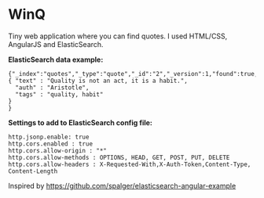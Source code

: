 # WinQ
Tiny web application where you can find quotes. 
I used HTML/CSS, AngularJS and ElasticSearch.

**ElasticSearch data example:**
```
{"_index":"quotes","_type":"quote","_id":"2","_version":1,"found":true,"_source":{ "text" : "Quality is not an act, it is a habit.", 
  "auth" : "Aristotle",
  "tags" : "quality, habit"
}
}
```

**Settings to add to ElasticSearch config file:**

```
http.jsonp.enable: true
http.cors.enabled : true
http.cors.allow-origin : "*"
http.cors.allow-methods : OPTIONS, HEAD, GET, POST, PUT, DELETE
http.cors.allow-headers : X-Requested-With,X-Auth-Token,Content-Type, Content-Length
```

Inspired by https://github.com/spalger/elasticsearch-angular-example
